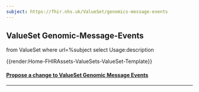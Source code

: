 ```yaml
---
subject: https://fhir.nhs.uk/ValueSet/genomics-message-events
---
```



## ValueSet Genomic-Message-Events

<fql>
from
	ValueSet
	where
   url=%subject
select
	Usage:description
</fql>


{{render:Home-FHIRAssets-ValueSets-ValueSet-Template}}


<div id="Feedback" class="tabcontent">
<h4><a href='https://simplifier.net/NHS-Digital-FHIR-Genomics-Implementation-Guide/genomics-task-statusReason/~issues?level=File' target="_blank">Propose a change to ValueSet Genomic Message Events</a></h4>
</div>

---